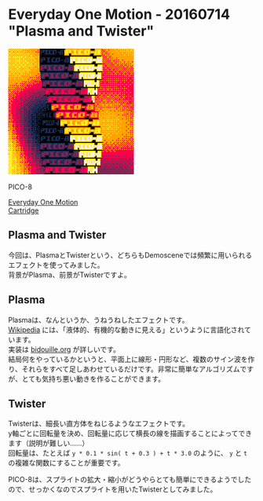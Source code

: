 # Everyday One Motion - 20160714 "Plasma and Twister"

![](20160714.gif)

PICO-8

[Everyday One Motion](http://motions.work/motion/317)  
[Cartridge](http://www.lexaloffle.com/bbs/?tid=3816)  

## Plasma and Twister

今回は、PlasmaとTwisterという、どちらもDemosceneでは頻繁に用いられるエフェクトを使ってみました。  
背景がPlasma、前景がTwisterですよ。  

## Plasma

Plasmaは、なんというか、うねうねしたエフェクトです。  
[Wikipedia](https://en.wikipedia.org/wiki/Plasma_effect) には、「液体的、有機的な動きに見える」というように言語化されています。  
実装は [bidouille.org](http://www.bidouille.org/prog/plasma) が詳しいです。  
結局何をやっているかというと、平面上に線形・円形など、複数のサイン波を作り、それらをすべて足しあわせているだけです。非常に簡単なアルゴリズムですが、とても気持ち悪い動きを作ることができます。　　

## Twister

Twisterは、細長い直方体をねじるようなエフェクトです。  
y軸ごとに回転量を決め、回転量に応じて横長の線を描画することによってできます（説明が難しい……）  
回転量は、たとえば `y * 0.1 * sin( t + 0.3 ) + t * 3.0` のように、 `y` と `t` の複雑な関数にすることが重要です。  

PICO-8は、スプライトの拡大・縮小がどうやらとても簡単にできるようでしたので、せっかくなのでスプライトを用いたTwisterとしてみました。  
